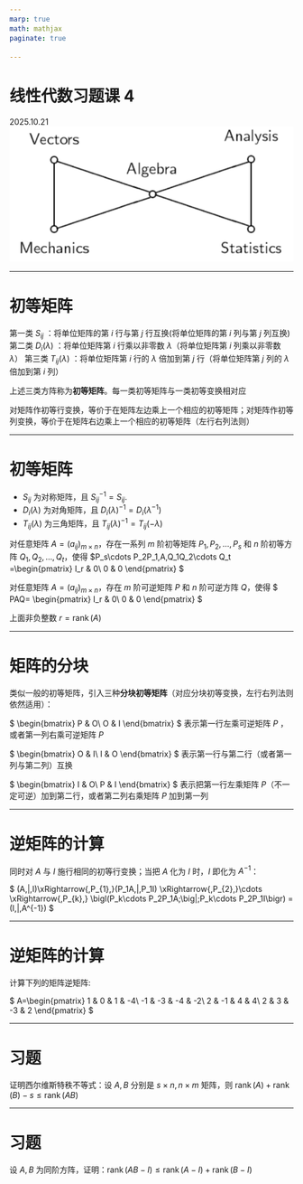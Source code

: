 ```yaml
---
marp: true
math: mathjax
paginate: true

---
```


# 线性代数习题课 4
2025.10.21
![bg contain right:40%](./img/logo.png)

---
# 初等矩阵
第一类 $S_{ij}$ ：将单位矩阵的第 $i$ 行与第 $j$ 行互换(将单位矩阵的第 $i$ 列与第 $j$ 列互换)
第二类 $D_i(\lambda)$ ：将单位矩阵第 $i$ 行乘以非零数 $\lambda$（将单位矩阵第 $i$ 列乘以非零数 $\lambda$）
第三类 $T_{ij}(\lambda)$ ：将单位矩阵第 $i$ 行的 $\lambda$ 倍加到第 $j$ 行（将单位矩阵第 $j$ 列的 $\lambda$ 倍加到第 $i$ 列）

上述三类方阵称为**初等矩阵**。每一类初等矩阵与一类初等变换相对应

对矩阵作初等行变换，等价于在矩阵左边乘上一个相应的初等矩阵；对矩阵作初等列变换，等价于在矩阵右边乘上一个相应的初等矩阵（左行右列法则）

---
# 初等矩阵
- $S_{ij}$ 为对称矩阵，且 $S_{ij}^{-1}=S_{ij}.$
- $D_i(\lambda)$ 为对角矩阵，且 $D_i(\lambda)^{-1}=D_i(\lambda^{-1})$
- $T_{ij}(\lambda)$ 为三角矩阵，且 $T_{ij}(\lambda)^{-1}=T_{ij}(-\lambda)$


对任意矩阵 $A=(a_{ij})_{m\times n}$，存在一系列 $m$ 阶初等矩阵 $P_1,P_2,\ldots,P_s$ 和 $n$ 阶初等方阵 $Q_1,Q_2,\ldots,Q_t$，使得 $P_s\cdots P_2P_1\,A\,Q_1Q_2\cdots Q_t
=\begin{pmatrix}
I_r & 0\\
0 & 0
\end{pmatrix}
$

对任意矩阵 $A=(a_{ij})_{m\times n}$，存在 $m$ 阶可逆矩阵 $P$ 和 $n$ 阶可逆方阵 $Q$，使得 $
PAQ=
\begin{pmatrix}
I_r & 0\\
0 & 0
\end{pmatrix}
$

上面非负整数 $r=\operatorname{rank}(A)$

---
# 矩阵的分块

类似一般的初等矩阵，引入三种**分块初等矩阵**（对应分块初等变换，左行右列法则依然适用）：

$
\begin{bmatrix}
P & O\\
O & I
\end{bmatrix}
$ 表示第一行左乘可逆矩阵 $P$ ，或者第一列右乘可逆矩阵 $P$

$
\begin{bmatrix}
O & I\\
I & O
\end{bmatrix}
$ 表示第一行与第二行（或者第一列与第二列）互换

$
\begin{bmatrix}
I & O\\
P & I
\end{bmatrix}
$ 表示把第一行左乘矩阵 $P$（不一定可逆）加到第二行，或者第二列右乘矩阵 $P$ 加到第一列

---
# 逆矩阵的计算
同时对 $A$ 与 $I$ 施行相同的初等行变换；当把 $A$ 化为 $I$ 时，$I$ 即化为 $A^{-1}$：

$
(A\,|\,I)\xRightarrow{\,P_{1}\,}(P_1A\,|\,P_1I)
\xRightarrow{\,P_{2}\,}\cdots
\xRightarrow{\,P_{k}\,}
\bigl(P_k\cdots P_2P_1A\;\big|\;P_k\cdots P_2P_1I\bigr)
=(I\,|\,A^{-1})
$

---
# 逆矩阵的计算
计算下列的矩阵逆矩阵:

$
A=\begin{pmatrix}
1 & 0 & 1 & -4\\
-1 & -3 & -4 & -2\\
2 & -1 & 4 & 4\\
2 & 3 & -3 & 2
\end{pmatrix}
$

---
# 习题
证明西尔维斯特秩不等式：设 $A,B$ 分别是 $s\times n,n\times m$ 矩阵，则 $\operatorname{rank}(A)+\operatorname{rank}(B)-s\le\operatorname{rank}(AB)$

---
# 习题
设 $A,B$ 为同阶方阵，证明：$\operatorname{rank}(AB-I)\le \operatorname{rank}(A-I)+\operatorname{rank}(B-I)$

